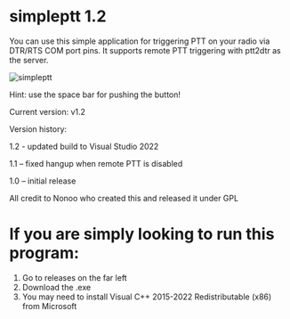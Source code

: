 # simpleptt 1.2

You can use this simple application for triggering PTT on your radio via DTR/RTS COM port pins.
It supports remote PTT triggering with ptt2dtr as the server.

![simpleptt](https://user-images.githubusercontent.com/16415681/206730734-7d6842e0-fd14-45ec-b4e1-681548cafb80.PNG)

Hint: use the space bar for pushing the button!

Current version: v1.2

Version history:

1.2 - updated build to Visual Studio 2022

1.1 – fixed hangup when remote PTT is disabled

1.0 – initial release

All credit to Nonoo who created this and released it under GPL

# If you are simply looking to run this program:

1. Go to releases on the far left
2. Download the .exe 
3. You may need to install Visual C++ 2015-2022 Redistributable (x86) from Microsoft
